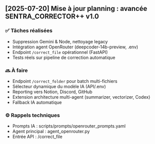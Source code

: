 ## [2025-07-20] Mise à jour planning : avancée SENTRA_CORRECTOR++ v1.0

### ✅ Tâches réalisées
- Suppression Gemini & Node, nettoyage legacy
- Intégration agent OpenRouter (deepcoder-14b-preview, .env)
- Endpoint `/correct_file` opérationnel (FastAPI)
- Tests réels sur pipeline de correction automatique

### 🔜 À faire
- Endpoint `/correct_folder` pour batch multi-fichiers
- Sélecteur dynamique du modèle IA (API/.env)
- Reporting vers Notion, Discord, GitHub
- Extension architecture multi-agent (summarizer, vectorizer, Codex)
- Fallback IA automatique

### ⚙️ Rappels techniques
- Prompts IA : scripts/prompts/openrouter_prompts.yaml
- Agent principal : agent_openrouter.py
- Entrée API : /correct_file
